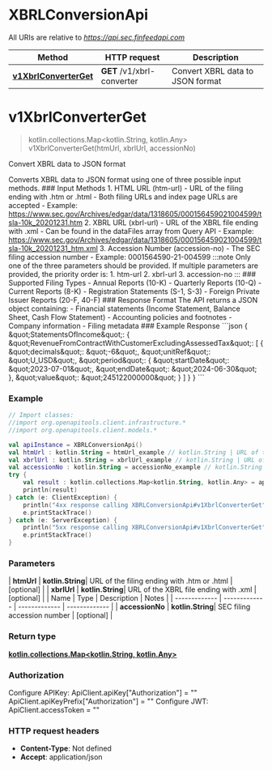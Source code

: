# XBRLConversionApi

All URIs are relative to *https://api.sec.finfeedapi.com*

| Method | HTTP request | Description |
| ------------- | ------------- | ------------- |
| [**v1XbrlConverterGet**](XBRLConversionApi.md#v1XbrlConverterGet) | **GET** /v1/xbrl-converter | Convert XBRL data to JSON format |


<a id="v1XbrlConverterGet"></a>
# **v1XbrlConverterGet**
> kotlin.collections.Map&lt;kotlin.String, kotlin.Any&gt; v1XbrlConverterGet(htmUrl, xbrlUrl, accessionNo)

Convert XBRL data to JSON format

Converts XBRL data to JSON format using one of three possible input methods.  ### Input Methods  1. HTML URL (htm-url)    - URL of the filing ending with .htm or .html    - Both filing URLs and index page URLs are accepted    - Example: https://www.sec.gov/Archives/edgar/data/1318605/000156459021004599/tsla-10k_20201231.htm  2. XBRL URL (xbrl-url)    - URL of the XBRL file ending with .xml    - Can be found in the dataFiles array from Query API    - Example: https://www.sec.gov/Archives/edgar/data/1318605/000156459021004599/tsla-10k_20201231_htm.xml  3. Accession Number (accession-no)    - The SEC filing accession number    - Example: 0001564590-21-004599  :::note Only one of the three parameters should be provided. If multiple parameters are provided, the priority order is: 1. htm-url 2. xbrl-url 3. accession-no :::  ### Supported Filing Types  - Annual Reports (10-K) - Quarterly Reports (10-Q) - Current Reports (8-K) - Registration Statements (S-1, S-3) - Foreign Private Issuer Reports (20-F, 40-F)  ### Response Format  The API returns a JSON object containing: - Financial statements (Income Statement, Balance Sheet, Cash Flow Statement) - Accounting policies and footnotes - Company information - Filing metadata  ### Example Response &#x60;&#x60;&#x60;json {   \&quot;StatementsOfIncome\&quot;: {     \&quot;RevenueFromContractWithCustomerExcludingAssessedTax\&quot;: [       {         \&quot;decimals\&quot;: \&quot;-6\&quot;,         \&quot;unitRef\&quot;: \&quot;U_USD\&quot;,         \&quot;period\&quot;: {           \&quot;startDate\&quot;: \&quot;2023-07-01\&quot;,           \&quot;endDate\&quot;: \&quot;2024-06-30\&quot;         },         \&quot;value\&quot;: \&quot;245122000000\&quot;       }     ]   } } &#x60;&#x60;&#x60;

### Example
```kotlin
// Import classes:
//import org.openapitools.client.infrastructure.*
//import org.openapitools.client.models.*

val apiInstance = XBRLConversionApi()
val htmUrl : kotlin.String = htmUrl_example // kotlin.String | URL of the filing ending with .htm or .html
val xbrlUrl : kotlin.String = xbrlUrl_example // kotlin.String | URL of the XBRL file ending with .xml
val accessionNo : kotlin.String = accessionNo_example // kotlin.String | SEC filing accession number
try {
    val result : kotlin.collections.Map<kotlin.String, kotlin.Any> = apiInstance.v1XbrlConverterGet(htmUrl, xbrlUrl, accessionNo)
    println(result)
} catch (e: ClientException) {
    println("4xx response calling XBRLConversionApi#v1XbrlConverterGet")
    e.printStackTrace()
} catch (e: ServerException) {
    println("5xx response calling XBRLConversionApi#v1XbrlConverterGet")
    e.printStackTrace()
}
```

### Parameters
| **htmUrl** | **kotlin.String**| URL of the filing ending with .htm or .html | [optional] |
| **xbrlUrl** | **kotlin.String**| URL of the XBRL file ending with .xml | [optional] |
| Name | Type | Description  | Notes |
| ------------- | ------------- | ------------- | ------------- |
| **accessionNo** | **kotlin.String**| SEC filing accession number | [optional] |

### Return type

[**kotlin.collections.Map&lt;kotlin.String, kotlin.Any&gt;**](kotlin.Any.md)

### Authorization


Configure APIKey:
    ApiClient.apiKey["Authorization"] = ""
    ApiClient.apiKeyPrefix["Authorization"] = ""
Configure JWT:
    ApiClient.accessToken = ""

### HTTP request headers

 - **Content-Type**: Not defined
 - **Accept**: application/json

